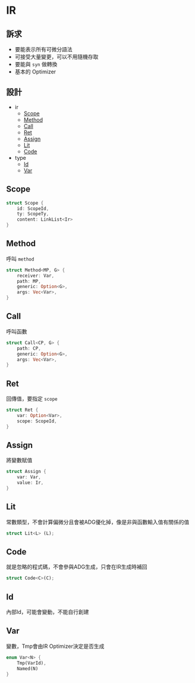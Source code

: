 # IR

## 訴求

- 要能表示所有可微分語法
- 可接受大量變更，可以不用隨機存取
- 要能與 `syn` 做轉換
- 基本的 Optimizer

## 設計

- ir
  - [Scope](#scope)
  - [Method](#method)
  - [Call](#call)
  - [Ret](#ret)
  - [Assign](#assign)
  - [Lit](#lit)
  - [Code](#code)
- type
  - [Id](#id)
  - [Var](#var)

## Scope

```rust
struct Scope {
    id: ScopeId,
    ty: ScopeTy,
    content: LinkList<Ir>
}
```

## Method

呼叫 `method`

```rust
struct Method<MP, G> {
    receiver: Var,
    path: MP,
    generic: Option<G>,
    args: Vec<Var>,
}
```

## Call

呼叫函數

```rust
struct Call<CP, G> {
    path: CP,
    generic: Option<G>,
    args: Vec<Var>,
}
```

## Ret

回傳值，要指定 `scope`

```rust
struct Ret {
    var: Option<Var>,
    scope: ScopeId,
}
```

## Assign

將變數賦值

```rust
struct Assign {
    var: Var,
    value: Ir,
}
```

## Lit

常數類型，不會計算偏微分且會被ADG優化掉，像是非與函數輸入值有關係的值

```rust
struct Lit<L> (L);
```

## Code

就是忽略的程式碼，不會參與ADG生成，只會在IR生成時補回

```rust
struct Code<C>(C);
```

## Id

內部Id，可能會變動，不能自行創建

## Var

變數，Tmp會由IR Optimizer決定是否生成

```rust
enum Var<N> {
    Tmp(VarId),
    Named(N)
}
```
